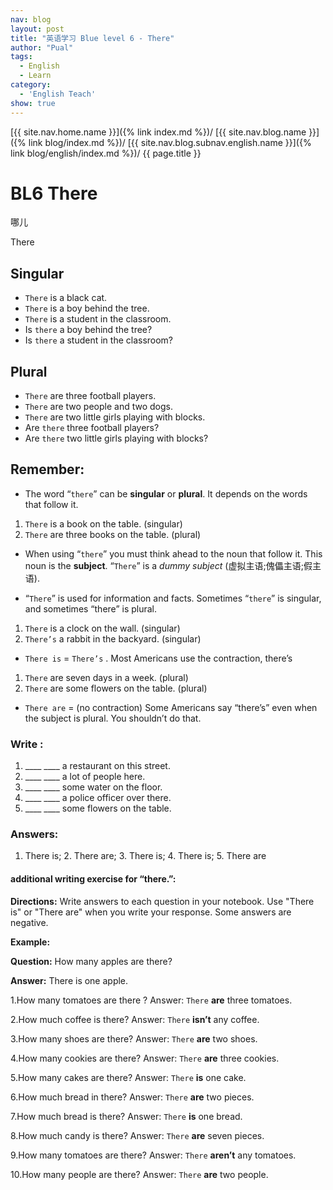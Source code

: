 ```yaml
---
nav: blog
layout: post
title: "英语学习 Blue level 6 - There"
author: "Pual"
tags:
  - English
  - Learn
category:
  - 'English Teach'
show: true
---
```


[{{ site.nav.home.name }}]({% link index.md %})/
[{{ site.nav.blog.name }}]({% link blog/index.md %})/
[{{ site.nav.blog.subnav.english.name }}]({% link blog/english/index.md %})/
{{ page.title }}

# BL6 There
  哪儿

There

## Singular

* `There` is a black cat.
* `There` is a boy behind the tree.
* `There` is a student in the classroom.
* Is `there` a boy behind the tree?
* Is `there` a student in the classroom?

## Plural

* `There` are three football players.
* `There` are two people and two dogs.
* `There` are two little girls playing with blocks.
* Are `there` three football players?
* Are `there` two little girls playing with blocks?

## Remember:

* The word “`there`” can be __singular__ or __plural__. It depends on the words that follow it.
1. `There` is a book on the table.  (singular)
2. `There` are three books on the table. (plural)

* When using “`there`” you must think ahead to the noun that follow it. This noun is the __subject__. “`There`” is a _dummy subject_ (虚拟主语;傀儡主语;假主语).

* “`There`” is used for information and facts. Sometimes “`there`” is singular, and sometimes “there” is plural.
1. `There` is a clock on the wall. (singular)
2. `There’s` a rabbit in the backyard. (singular)

* `There is` = `There’s` . Most Americans use the contraction, there’s
1. `There` are seven days in a week. (plural)
2. `There` are some flowers on the table. (plural)

* `There are` = (no contraction) Some Americans say “there’s” even when the subject is plural. You shouldn’t do that.

### Write :
1. ____ ____ a restaurant on this street.
2. ____ ____ a lot of people here.
3. ____ ____ some water on the floor.
4. ____ ____ a police officer over there.
5. ____ ____ some flowers on the table.

### Answers:
1. There is; 2. There are; 3. There is; 4. There is; 5. There are

#### additional writing exercise for “there.”:
__Directions:__ Write answers to each question in your notebook. Use "There is" or "There are" when you write your response. Some answers are negative.

__Example:__

__Question:__ How many apples are there?

__Answer:__ There is one apple.

1.How many tomatoes are there ?
Answer: `There` __are__ three tomatoes.

2.How much coffee is there?
Answer: `There` __isn’t__ any coffee.

3.How many shoes are there?
Answer: `There` __are__ two shoes.

4.How many cookies are there?
Answer: `There` __are__ three cookies.

5.How many cakes are there?
Answer: `There` __is__ one cake.

6.How much bread in there?
Answer: `There` __are__ two pieces.

7.How much bread is there?
Answer: `There` __is__ one bread.

8.How much candy is there?
Answer: `There` __are__ seven pieces.

9.How many tomatoes are there?
Answer: `There` __aren’t__ any tomatoes.

10.How many people are there?
Answer: `There` __are__ two people.




